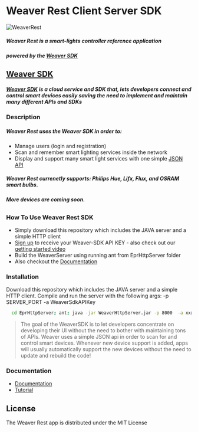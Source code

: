 # Weaver Rest Client Server SDK
![WeaverRest](http://www.weavingthings.com/technical_docs/smartlights_walkthrough/images/produvia_man_home.png)
##### Weaver Rest is a smart-lights controller reference application
##### powered by the [Weaver SDK]

## 
## [Weaver SDK]
##### [Weaver SDK] is a cloud service and SDK that, lets developers connect and control smart devices easily saving the need to implement and maintain many different APIs and SDKs
###
### Description
##### Weaver Rest uses the Weaver SDK in order to:
  - Manage users (login and registration)
  - Scan and remember smart lighting services inside the network
  - Display and support many smart light services with one simple [JSON API]
   
##### Weaver Rest currenetly supports: Philips Hue, Lifx, Flux, and OSRAM smart bulbs. 
##### More devices are coming soon.
##

### How To Use Weaver Rest SDK
- Simply download this repository which includes the JAVA server and a simple HTTP client
- [Sign up] to receive your Weaver-SDK API KEY - also check out our [getting started video]
- Build the WeaverServer using running ant from EprHttpServer folder
- Also checkout the [Documentation]


### Installation

Download this repository which includes the JAVA server and a simple HTTP client.
Compile and run the server with the following args: -p SERVER_PORT -a WeaverSdkAPIKey

```sh
  cd EprHttpServer; ant; java -jar WeaverHttpServer.jar -p 8000  -a xxxxxxxxxxxxx
```
> The goal of the WeaverSDK is to let developers concentrate on developing their UI without the need to bother with maintaining tons of APIs.
> Weaver uses a simple JSON api in order to scan for and control smart devices.
> Whenever new device support is added, apps will usually automatically support the new devices without the need to update and rebuild the code!


### Documentation
- [Documentation]
- [Tutorial]

License
----

The Weaver Rest app is distributed under the MIT License

   [JSON API]: <http://weavingthings.com/weaver-sdk-reference/>
   [Sign up]: <https://produvia-net.com/developers>
   [getting started video]: <https://youtu.be/2O-vDnG4PZk>
   [Documentation]: <http://weavingthings.com/weaver-sdk-reference/>
   [Weaver SDK]: <http://weavingthings.com>
   [Tutorial]: <http://www.weavingthings.com/technical_docs/rest-server-raspberry-pi/>
   
